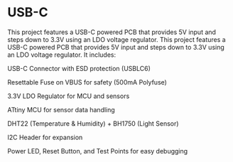 # USB-C
This project features a USB-C powered PCB that provides 5V input and steps down to 3.3V using an LDO voltage regulator.
This project features a USB-C powered PCB that provides 5V input and steps down to 3.3V using an LDO voltage regulator. It includes:

USB-C Connector with ESD protection (USBLC6)

Resettable Fuse on VBUS for safety (500mA Polyfuse)

3.3V LDO Regulator for MCU and sensors

ATtiny MCU for sensor data handling

DHT22 (Temperature & Humidity) + BH1750 (Light Sensor)

I2C Header for expansion

Power LED, Reset Button, and Test Points for easy debugging
